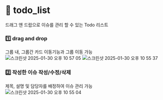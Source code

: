 # 📌 todo_list

드래그 앤 드랍으로 이슈를 관리 할 수 있는 Todo 리스트


### 1️⃣ drag and drop
그룹 내, 그룹간 카드 이동기능과 그룹 이동 가능
![스크린샷 2025-01-30 오후 10 57 05](https://github.com/user-attachments/assets/84e34c73-faa2-4e45-9d0c-94de4adb167a)
![스크린샷 2025-01-30 오후 10 55 37](https://github.com/user-attachments/assets/6c883fb6-25ad-4287-9e8a-be6e2da3513c)


### 2️⃣ 작성한 이슈 작성/수정/삭제
제목, 설명 및 담당자를 배정하여 이슈 관리 가능
![스크린샷 2025-01-30 오후 10 55 04](https://github.com/user-attachments/assets/6e56ecb4-3a90-4875-bcdd-7f06c6deceb3)
